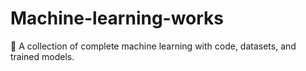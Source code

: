 # Machine-learning-works
🚀 A collection of complete machine learning  with code, datasets, and trained models.
